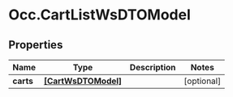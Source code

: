 # Occ.CartListWsDTOModel

## Properties
Name | Type | Description | Notes
------------ | ------------- | ------------- | -------------
**carts** | [**[CartWsDTOModel]**](CartWsDTOModel.md) |  | [optional] 


